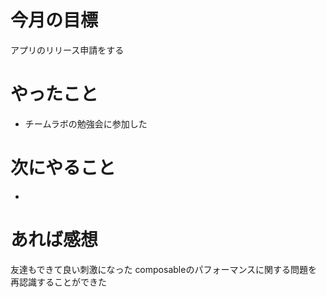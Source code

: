 # 今月の目標
アプリのリリース申請をする
# やったこと
* チームラボの勉強会に参加した
# 次にやること
* 
# あれば感想
友達もできて良い刺激になった
composableのパフォーマンスに関する問題を再認識することができた
